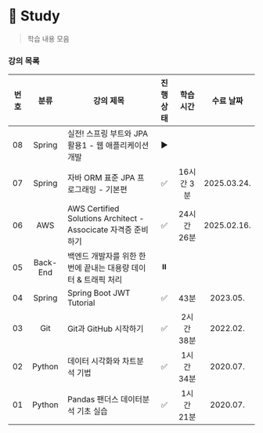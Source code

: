 # 📖 Study 
> 학습 내용 모음

### 강의 목록

|번호|분류|강의 제목|진행 상태|학습 시간|수료 날짜|
|:----:|:----:|----|:----:|:----:|:----:|
|08|Spring|실전! 스프링 부트와 JPA 활용1 - 웹 애플리케이션 개발|▶️|||
|07|Spring|자바 ORM 표준 JPA 프로그래밍 - 기본편|✅|16시간 3분|2025.03.24.|
|06|AWS|AWS Certified Solutions Architect - Associcate 자격증 준비하기|✅|24시간 26분|2025.02.16.|
|05|Back-End|백엔드 개발자를 위한 한 번에 끝내는 대용량 데이터 & 트래픽 처리|⏸️|||
|04|Spring|Spring Boot JWT Tutorial|✅|43분|2023.05.|
|03|Git|Git과 GitHub 시작하기|✅|2시간 38분|2022.02.|
|02|Python|데이터 시각화와 차트분석 기법|✅|1시간 34분|2020.07.|
|01|Python|Pandas 팬더스 데이터분석 기초 실습|✅|1시간 21분|2020.07.|

